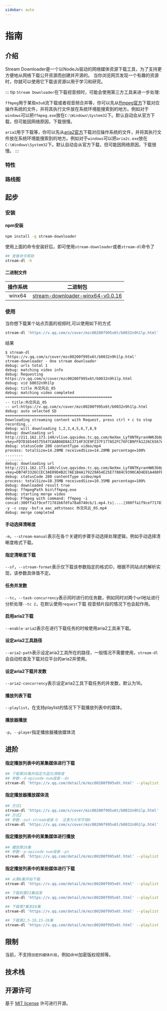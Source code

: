 ```yaml
---
sidebar: auto
---
```


# 指南
## 介绍
Stream Downloader是一个以NodeJs驱动的网络媒体资源下载工具，为了支持更方便地从网络下载公开资源而创建并开源的。
当你浏览网页发现一个有趣的资源时，你就可以使用它下载该资源以用于学习和研究。

::: tip
`Stream Downloader`在下载视音频时，可能会使用第三方工具来进一步处理:

`ffmpeg`用于某些`m3u8`流下载或者视音频合并等，你可以先从[ffmpeg官方](https://www.ffmpeg.org/download.html)下载对应操作系统的文件，并将其执行文件放在系统环境能搜索到的地方。例如对于`windows`可以把`ffmpeg.exe`放在`C:\Windows\System32`下。默认自动会从官方下载，但可能因网络原因，下载很慢。

`aria2`用于下载等，你可以先从[aria2官方](https://github.com/aria2/aria2/releases)下载对应操作系统的文件，并将其执行文件放在系统环境能搜索到的地方。例如对于`windows`可以把`aria2c.exe`放在`C:\Windows\System32`下。默认自动会从官方下载，但可能因网络原因，下载很慢。
:::

### 特性
### 路线图
## 起步
### 安装
#### npm安装

```sh
npm install -g stream-downloader
```
使用上面的命令安装好后，即可使用`stream-downloader`或者`stream-dl`命令了
```sh
## 查看命令帮助
stream-dl -h
```
#### 二进制文件

|  操作系统  |         二进制包          |
| :----: | :-------------------: |
| winx64 |   [stream-downloader-winx64-v0.0.16](https://github.com/lunnlew/stream-downloader/releases/download/v0.0.16/stream-downloader-winx64.exe)   |

### 使用
当你想下载某个站点页面的视频时,可以使用如下的方式

```sh
stream-dl 'https://v.qq.com/x/cover/mzc00200f995x6t/b0032n9h1lp.html'
```
结果

	$ stream-dl 'https://v.qq.com/x/cover/mzc00200f995x6t/b0032n9h1lp.html'
	stream-downloader - One stream downloader
	debug: urls total 1
	debug: matching video info
	debug: Requesting https://v.qq.com/x/cover/mzc00200f995x6t/b0032n9h1lp.html
	debug: vid b0032n9h1lp
	debug: title 外交风云_05
	debug: matching video completed
	================================================
	-- title:外交风云_05
	-- url:https://v.qq.com/x/cover/mzc00200f995x6t/b0032n9h1lp.html
	debug: auto selected SD
	================================================
	Downloading streaming content with Request, press ctrl + c to stop recording...
	debug: will downloading 1,2,3,4,5,6,7,8,9
	debug: downloading url http://211.162.173.149/vlive.qqvideo.tc.qq.com/AeXmx_Lyf8NTKyranHW63b0gcNIqVYyXRNquS1JVP524/uwMROfz2r5zAoaQXGdGnC2dfKb8lyKS1sskNZcPDHZeE8qgJ/l00326604nv.p203.1.mp4?vkey=FD7D16544575547CAAB0AD8A13714F3CE9F237F177A52FC76FCB9FFA1226C6567AA28553FDE74B25EEBDFEC581D1E09F61537ACA7C2845A426633DECAB8088FF45FA8F9A277229D6F59FCF172F411CCA6A5B490888B0EA4AC1A7D27671F221B954631CB2B2E01D8ABF2E4BFE4ED973BA
	debug: statusCode 200 contentType video/mp4
	process: totalSize=14.28MB receivedSize=14.28MB percentage=100%
	........
	........
	debug: downloading url http://211.162.173.149/vlive.qqvideo.tc.qq.com/AeXmx_Lyf8NTKyranHW63b0gcNIqVYyXRNquS1JVP524/uwMROfz2r5zAoaQXGdGnC2dfKb8lyKS1sskNZcPDHZeE8qgJ/l00326604nv.p203.9.mp4?vkey=DB74F3326CCEC3AE09D4B2C7AE1B4A179229A54E25E77884C9390CAD4E01A408FBCF8F739A3CD2606DA8403D8A6A99AB23D861B670CFE1DCF330FA260168CAFC68B221920A14ED51BF3C1DA17412F2F41B13A8ADF5AF726280167ED7678F697D889E7DF8DE08D4DB9BA1C6A18074865D
	debug: statusCode 200 contentType video/mp4
	process: totalSize=10.35MB receivedSize=10.35MB percentage=100%
	debug: downloaded result true
	debug: ffmpegPath bin\ffmpeg.exe
	debug: starting merge video
	debug: Ffmpeg with command: ffmpeg -i concat:300ffa1f9cef71781b6fdfa78a0740cb/1.mp4.ts|....|300ffa1f9cef71781b6fdfa78a0740cb/9.mp4.ts -y -c copy -bsf:a aac_adtstoasc 外交风云_05.mp4
	debug: merge completed

#### 手动选择清晰度
`-m`，`--stream-manual`表示在各个关键的步骤手动选择处理逻辑，例如手动选择清晰度格式下载。
#### 指定清晰度下载
`--sf`，`--stream-format`表示仅下载该参数指定的格式ID，根据不同站点的解析实现，该参数具体值不定。
#### 任务并发数
`--tc`，`--task-concurrency`表示同时进行的任务数，例如同时对两个url地址进行分析处理`--tc 2`，在默认使用`request`下载
视音频片段的情况下也会起作用。
#### 启用aria2下载
`--enable-aria2`表示在进行下载任务的时候使用aria2工具来下载。
#### 设定aria2工具路径
`--aria2-path`表示设定aria2工具所在的路径，一般情况不需要使用，`stream-dl`会自动检查及下载对应平台的aria2并使用。
#### 设定aria2下载并发数
`--aria2-concurrency`表示设定aria2工具下载任务的并发数，默认为16。
#### 播放列表下载
`--playlist`，在支持playlist的情况下下载播放列表中的媒体。
#### 播放器播放
`-p`，`--player`指定播放器播放媒体流

## 进阶
#### 指定播放列表中的某集媒体进行下载
```sh
## 下载第10集并指定为蓝光清晰度
## 参数--d-episode-num或者--dn
stream-dl 'https://v.qq.com/detail/m/mzc00200f995x6t.html' --playlist --pn 10 --sf fhd
```
#### 指定播放器播放媒体流
```sh
## 方式1
stream-dl 'https://v.qq.com/x/cover/mzc00200f995x6t/b0032n9h1lp.html' -p vlc
## 方式2
## 参数--out-stream或者-O  注意为大写字母O
stream-dl 'https://v.qq.com/x/cover/mzc00200f995x6t/b0032n9h1lp.html' -O | vlc -
```
#### 指定播放列表中的某集媒体进行播放
```sh
## 播放第10集
## 参数--p-episode-num或者--pn
stream-dl 'https://v.qq.com/detail/m/mzc00200f995x6t.html' --playlist --pn 10 -p vlc
```
#### 指定播放列表中的某些媒体进行下载
```sh
## 从第6集开始下载
stream-dl 'https://v.qq.com/detail/m/mzc00200f995x6t.html' --playlist --ss 6
```
```sh
## 下载到第23集结束
stream-dl 'https://v.qq.com/detail/m/mzc00200f995x6t.html' --playlist --se 23
```
```sh
## 下载第7集到18集
stream-dl 'https://v.qq.com/detail/m/mzc00200f995x6t.html' --playlist --ss 7 --se 18
```
```sh
## 下载第2,5-10,15-26集
stream-dl 'https://v.qq.com/detail/m/mzc00200f995x6t.html' --playlist --sr 2,5-10,15-26
```

## 限制
当前，不支持`加密的媒体片段`，例如drm加密版权视频等。

## 技术栈

## 开源许可
基于 [MIT license](https://opensource.org/licenses/MIT) 许可进行开源。